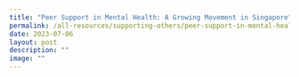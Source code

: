 ```yaml
---
title: "Peer Support in Mental Health: A Growing Movement in Singapore"
permalink: /all-resources/supporting-others/peer-support-in-mental-health/
date: 2023-07-06
layout: post
description: ""
image: ""
---
```

